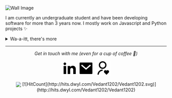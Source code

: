 ![Wall Image](https://raw.githubusercontent.com/Vedant1202/Vedant1202/master/assets/images/wall.png)

I am currently an undergraduate student and have been developing software for more than 3 years now. I mostly work on Javascript and Python projects ✨

<details>
  <summary>Wa-a-itt, there's more</summary>
  <br>
  <p><i>Alexa play Happy by Pharell Williams 🎶</i><p>

  - I create illustrations and designs.🕶
  - I also work on Raspberry and am enthusiastic about cyber-security.👁
  - I also love to play football, read, draw and stargaze. ⚽️
  - Jamming to random music when coding, lmao. Non-stop. ⭐️

    <br>

  ![My github stats](https://github-readme-stats.vercel.app/api?username=Vedant1202&show_icons=true&theme=nord)
  <br><br>
</details>

<hr>
<p align="center">
  <i>Get in touch with me (even for a cup of coffee 🥤)</i>

  <p align="center">
    <a href="https://www.linkedin.com/in/vedant-nandoskar-692824169/" alt="Linkedin"><img src="https://raw.githubusercontent.com/Vedant1202/Vedant1202/master/assets/images/linkedin-fill.svg"></a>
    <a href="mailto:vedant.nandoskar@gmail.com" alt="Contact me"><img src="https://raw.githubusercontent.com/Vedant1202/Vedant1202/master/assets/images/mail-fill.svg"></a>
    <a href="https://vedantnandoskar.herokuapp.com" alt="My Portfolio Site"><img src="https://raw.githubusercontent.com/Vedant1202/Vedant1202/master/assets/images/user-heart-line.svg"></a>
  </p>

  <p align="center">
      <img align="center" src="http://hits.dwyl.com/jayehernandez/jayehernandez.svg">
    [![HitCount](http://hits.dwyl.com/Vedant1202/Vedant1202.svg)](http://hits.dwyl.com/Vedant1202/Vedant1202)
    </a>
  </p>
</p>